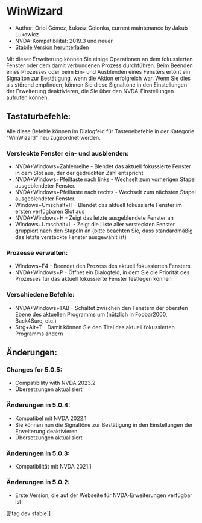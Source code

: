 # WinWizard #

* Author: Oriol Gómez, Łukasz Golonka, current maintenance by Jakub Lukowicz
* NVDA-Kompatibilität: 2019.3 und neuer
* [Stabile Version herunterladen][1]

Mit dieser Erweiterung können Sie einige Operationen an dem fokussierten
Fenster oder dem damit verbundenen Prozess durchführen. Beim Beenden eines
Prozesses oder beim Ein- und Ausblenden eines Fensters ertönt ein Signalton
zur Bestätigung, wenn die Aktion erfolgreich war. Wenn Sie dies als störend
empfinden, können Sie diese Signaltöne in den Einstellungen der Erweiterung
deaktivieren, die Sie über den NVDA-Einstellungen aufrufen können.

## Tastaturbefehle:
Alle diese Befehle können im Dialogfeld für Tastenebefehle in der Kategorie
"WinWizard" neu zugeordnet werden.
### Versteckte Fenster ein- und ausblenden:
* NVDA+Windows+Zahlenreihe - Blendet das aktuell fokussierte Fenster in dem
  Slot aus, der der gedrückten Zahl entspricht
* NVDA+Windows+Pfeiltaste nach links - Wechselt zum vorherigen Stapel
  ausgeblendeter Fenster.
* NVDA+Windows+Pfeiltaste nach rechts - Wechselt zum nächsten Stapel
  ausgeblendeter Fenster.
* Windows+Umschalt+H - Blendet das aktuell fokussierte Fenster im ersten
  verfügbaren Slot aus
* NVDA+Windows+H - Zeigt das letzte ausgeblendete Fenster an
* Windows+Umschalt+L - Zeigt die Liste aller versteckten Fenster gruppiert
  nach den Stapeln an (bitte beachten Sie, dass standardmäßig das letzte
  versteckte Fenster ausgewählt ist)

### Prozesse verwalten:
* Windows+F4 - Beendet den Prozess des aktuell fokussierten Fensters
* NVDA+Windows+P - Öffnet ein Dialogfeld, in dem Sie die Priorität des
  Prozesses für das aktuell fokussierte Fenster festlegen können

### Verschiedene Befehle:
* NVDA+Windows+TAB - Schaltet zwischen den Fenstern der obersten Ebene des
  aktuellen Programms um (nützlich in Foobar2000, Back4Sure, etc.)
* Strg+Alt+T - Damit können Sie den Titel des aktuell fokussierten Programms
  ändern

## Änderungen:

### Changes for 5.0.5:

* Compatibility with NVDA 2023.2
* Übersetzungen aktualisiert

### Änderungen in 5.0.4:

* Kompatibel mit NVDA 2022.1
* Sie können nun die Signaltöne zur Bestätigung in den Einstellungen der
  Erweiterung deaktivieren
* Übersetzungen aktualisiert

### Änderungen in 5.0.3:

* Kompatibilität mit NVDA 2021.1

### Änderungen in 5.0.2:

* Erste Version, die auf der Webseite für NVDA-Erweiterungen verfügbar ist

[[!tag dev stable]]

[1]: https://www.nvaccess.org/addonStore/legacy?file=winwizard
